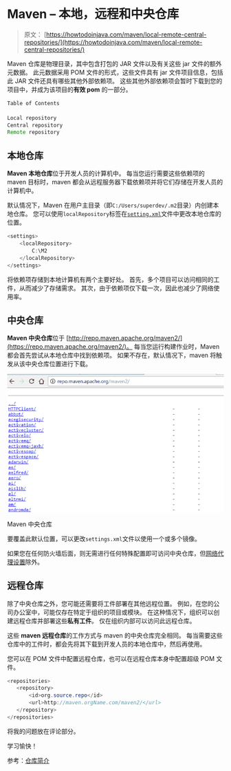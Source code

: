 # Maven – 本地，远程和中央仓库

> 原文： [https://howtodoinjava.com/maven/local-remote-central-repositories/](https://howtodoinjava.com/maven/local-remote-central-repositories/)

Maven 仓库是物理目录，其中包含打包的 JAR 文件以及有关这些 jar 文件的额外元数据。 此元数据采用 POM 文件的形式，这些文件具有 jar 文件项目信息，包括此 JAR 文件还具有哪些其他外部依赖项。 这些其他外部依赖项会暂时下载到您的项目中，并成为该项目的**有效 pom** 的一部分。

```java
Table of Contents

Local repository
Central repository
Remote repository
```

## 本地仓库

**Maven 本地仓库**位于开发人员的计算机中。 每当您运行需要这些依赖项的 maven 目标时，maven 都会从远程服务器下载依赖项并将它们存储在开发人员的计算机中。

默认情况下，Maven 在用户主目录（即`C:/Users/superdev/.m2`目录）内创建本地仓库。 您可以使用`localRepository`标签在[`setting.xml`](//howtodoinjava.com/maven/maven-settings-file/)文件中更改本地仓库的位置。

```java
<settings>
    <localRepository>
        C:\M2
    </localRepository>
</settings>

```

将依赖项存储到本地计算机有两个主要好处。 首先，多个项目可以访问相同的工件，从而减少了存储需求。 其次，由于依赖项仅下载一次，因此也减少了网络使用率。

## 中央仓库

**Maven 中央仓库**位于 [http://repo.maven.apache.org/maven2/](https://repo.maven.apache.org/maven2/)。 每当您运行构建作业时，Maven 都会首先尝试从本地仓库中找到依赖项。 如果不存在，默认情况下，maven 将触发从该中央仓库位置进行下载。

![Maven Central Repository](img/fabdb4340e952b60ae7d3f0ee1101c32.png)

Maven 中央仓库



要覆盖此默认位置，可以更改`settings.xml`文件以使用一个或多个镜像。

如果您在任何防火墙后面，则无需进行任何特殊配置即可访问中央仓库，但[网络代理设置](//howtodoinjava.com/maven/configure-network-proxy-settings-for-maven/)除外。

## 远程仓库

除了中央仓库之外，您可能还需要将工件部署在其他远程位置。 例如，在您的公司办公室中，可能仅存在特定于组织的项目或模块。 在这种情况下，组织可以创建远程仓库并部署这些**私有工件**。 仅在组织内部可以访问此远程仓库。

这些 **maven 远程仓库**的工作方式与 maven 的中央仓库完全相同。 每当需要这些仓库中的工件时，都会先将其下载到开发人员的本地仓库中，然后再使用。

您可以在 POM 文件中配置远程仓库，也可以在远程仓库本身中配置超级 POM 文件。

```java
<repositories>
   <repository>
       <id>org.source.repo</id>
       <url>http://maven.orgName.com/maven2/</url>
   </repository>
</repositories>

```

将我的问题放在评论部分。

学习愉快！

参考：[仓库简介](https://maven.apache.org/guides/introduction/introduction-to-repositories.html)